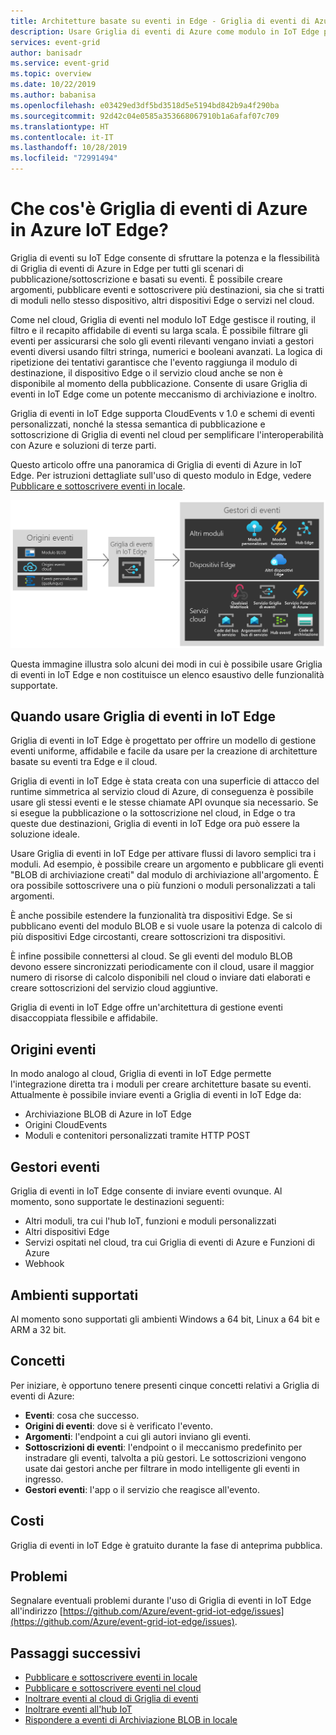 ```yaml
---
title: Architetture basate su eventi in Edge - Griglia di eventi di Azure in IoT Edge
description: Usare Griglia di eventi di Azure come modulo in IoT Edge per inoltrare eventi tra moduli, dispositivi Edge e il cloud.
services: event-grid
author: banisadr
ms.service: event-grid
ms.topic: overview
ms.date: 10/22/2019
ms.author: babanisa
ms.openlocfilehash: e03429ed3df5bd3518d5e5194bd842b9a4f290ba
ms.sourcegitcommit: 92d42c04e0585a353668067910b1a6afaf07c709
ms.translationtype: HT
ms.contentlocale: it-IT
ms.lasthandoff: 10/28/2019
ms.locfileid: "72991494"
---
```

# <a name="what-is-azure-event-grid-on-azure-iot-edge"></a>Che cos'è Griglia di eventi di Azure in Azure IoT Edge?
Griglia di eventi su IoT Edge consente di sfruttare la potenza e la flessibilità di Griglia di eventi di Azure in Edge per tutti gli scenari di pubblicazione/sottoscrizione e basati su eventi. È possibile creare argomenti, pubblicare eventi e sottoscrivere più destinazioni, sia che si tratti di moduli nello stesso dispositivo, altri dispositivi Edge o servizi nel cloud.

Come nel cloud, Griglia di eventi nel modulo IoT Edge gestisce il routing, il filtro e il recapito affidabile di eventi su larga scala. È possibile filtrare gli eventi per assicurarsi che solo gli eventi rilevanti vengano inviati a gestori eventi diversi usando filtri stringa, numerici e booleani avanzati. La logica di ripetizione dei tentativi garantisce che l'evento raggiunga il modulo di destinazione, il dispositivo Edge o il servizio cloud anche se non è disponibile al momento della pubblicazione. Consente di usare Griglia di eventi in IoT Edge come un potente meccanismo di archiviazione e inoltro.

Griglia di eventi in IoT Edge supporta CloudEvents v 1.0 e schemi di eventi personalizzati, nonché la stessa semantica di pubblicazione e sottoscrizione di Griglia di eventi nel cloud per semplificare l'interoperabilità con Azure e soluzioni di terze parti.

Questo articolo offre una panoramica di Griglia di eventi di Azure in IoT Edge. Per istruzioni dettagliate sull'uso di questo modulo in Edge, vedere [Pubblicare e sottoscrivere eventi in locale](pub-sub-events-webhook-local.md). 

![Modello di Griglia di eventi in IoT Edge per origini e gestori](../media/edge-overview/functional-model.png)

Questa immagine illustra solo alcuni dei modi in cui è possibile usare Griglia di eventi in IoT Edge e non costituisce un elenco esaustivo delle funzionalità supportate.

## <a name="when-to-use-event-grid-on-iot-edge"></a>Quando usare Griglia di eventi in IoT Edge

Griglia di eventi in IoT Edge è progettato per offrire un modello di gestione eventi uniforme, affidabile e facile da usare per la creazione di architetture basate su eventi tra Edge e il cloud.

Griglia di eventi in IoT Edge è stata creata con una superficie di attacco del runtime simmetrica al servizio cloud di Azure, di conseguenza è possibile usare gli stessi eventi e le stesse chiamate API ovunque sia necessario. Se si esegue la pubblicazione o la sottoscrizione nel cloud, in Edge o tra queste due destinazioni, Griglia di eventi in IoT Edge ora può essere la soluzione ideale.

Usare Griglia di eventi in IoT Edge per attivare flussi di lavoro semplici tra i moduli. Ad esempio, è possibile creare un argomento e pubblicare gli eventi "BLOB di archiviazione creati" dal modulo di archiviazione all'argomento. È ora possibile sottoscrivere una o più funzioni o moduli personalizzati a tali argomenti.

È anche possibile estendere la funzionalità tra dispositivi Edge. Se si pubblicano eventi del modulo BLOB e si vuole usare la potenza di calcolo di più dispositivi Edge circostanti, creare sottoscrizioni tra dispositivi.

È infine possibile connettersi al cloud. Se gli eventi del modulo BLOB devono essere sincronizzati periodicamente con il cloud, usare il maggior numero di risorse di calcolo disponibili nel cloud o inviare dati elaborati e creare sottoscrizioni del servizio cloud aggiuntive.

Griglia di eventi in IoT Edge offre un'architettura di gestione eventi disaccoppiata flessibile e affidabile.

## <a name="event-sources"></a>Origini eventi

In modo analogo al cloud, Griglia di eventi in IoT Edge permette l'integrazione diretta tra i moduli per creare architetture basate su eventi. Attualmente è possibile inviare eventi a Griglia di eventi in IoT Edge da:

* Archiviazione BLOB di Azure in IoT Edge
* Origini CloudEvents
* Moduli e contenitori personalizzati tramite HTTP POST

## <a name="event-handlers"></a>Gestori eventi

Griglia di eventi in IoT Edge consente di inviare eventi ovunque. Al momento, sono supportate le destinazioni seguenti:

* Altri moduli, tra cui l'hub IoT, funzioni e moduli personalizzati
* Altri dispositivi Edge
* Servizi ospitati nel cloud, tra cui Griglia di eventi di Azure e Funzioni di Azure
* Webhook

## <a name="supported-environments"></a>Ambienti supportati
Al momento sono supportati gli ambienti Windows a 64 bit, Linux a 64 bit e ARM a 32 bit.

## <a name="concepts"></a>Concetti

Per iniziare, è opportuno tenere presenti cinque concetti relativi a Griglia di eventi di Azure:

* **Eventi**: cosa che successo.
* **Origini di eventi**: dove si è verificato l'evento.
* **Argomenti**: l'endpoint a cui gli autori inviano gli eventi.
* **Sottoscrizioni di eventi**: l'endpoint o il meccanismo predefinito per instradare gli eventi, talvolta a più gestori. Le sottoscrizioni vengono usate dai gestori anche per filtrare in modo intelligente gli eventi in ingresso.
* **Gestori eventi**: l'app o il servizio che reagisce all'evento.

## <a name="cost"></a>Costi

Griglia di eventi in IoT Edge è gratuito durante la fase di anteprima pubblica.

## <a name="issues"></a>Problemi
Segnalare eventuali problemi durante l'uso di Griglia di eventi in IoT Edge all'indirizzo [https://github.com/Azure/event-grid-iot-edge/issues](https://github.com/Azure/event-grid-iot-edge/issues).

## <a name="next-steps"></a>Passaggi successivi

* [Pubblicare e sottoscrivere eventi in locale](pub-sub-events-webhook-local.md)
* [Pubblicare e sottoscrivere eventi nel cloud](pub-sub-events-webhook-cloud.md)
* [Inoltrare eventi al cloud di Griglia di eventi](forward-events-event-grid-cloud.md)
* [Inoltrare eventi all'hub IoT](forward-events-iothub.md)
* [Rispondere a eventi di Archiviazione BLOB in locale](react-blob-storage-events-locally.md)